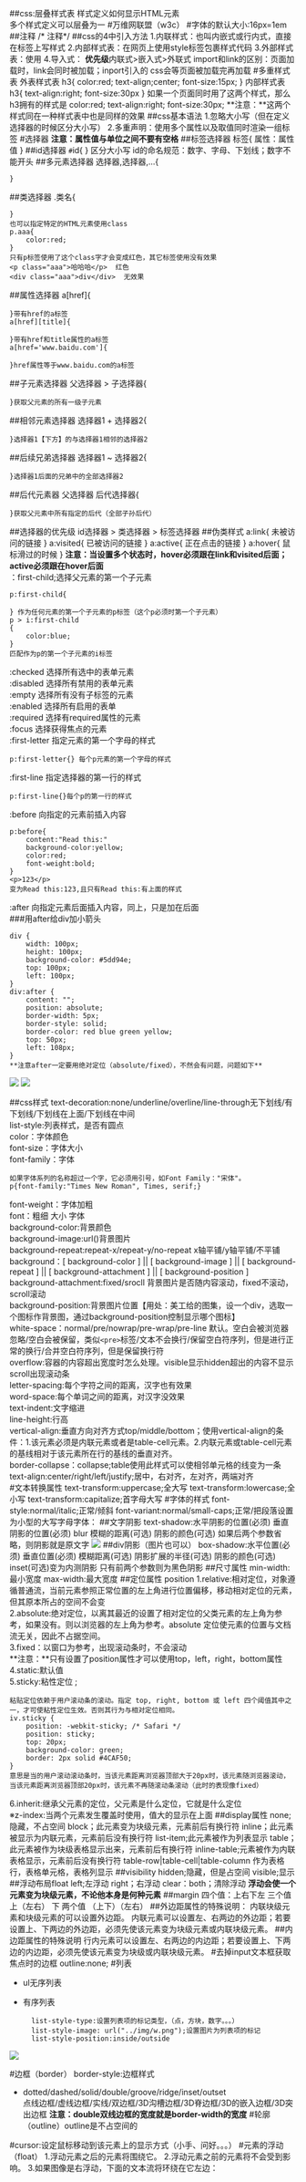 ##css:层叠样式表
样式定义如何显示HTML元素  
多个样式定义可以层叠为一
#万维网联盟（w3c）
#字体的默认大小:16px=1em
##注释
	/*  注释*/
##css的4中引入方法
	1.内联样式：也叫内嵌式或行内式，直接在标签上写样式
	2.内部样式表：在网页上使用style标签包裹样式代码
	3.外部样式表：使用<link href="。。.css" rel="stylesheet" type="text/css" />
	4.导入式：<style>@import url("。。.css")</style>
	**优先级**内联式>嵌入式>外联式
	import和link的区别：页面加载时，link会同时被加载；inport引入的 css会等页面被加载完再加载
#多重样式表
	外表样式表
	h3{
		color:red;
		text-align;center;
		font-size:15px;
	}
	内部样式表
	h3{
		text-align:right;
		font-size:30px
	}
	如果一个页面同时用了这两个样式，那么h3拥有的样式是
	color:red;
	text-align:right;
	font-size:30px;
	**注意：**这两个样式同在一种样式表中也是同样的效果
##css基本语法
	1.忽略大小写（但在定义选择器的时候区分大小写）
	2.多重声明：使用多个属性以及取值同时渲染一组标签
#选择器
**注意：属性值与单位之间不要有空格**
##标签选择器
	标签{
		属性：属性值
	}
##id选择器
	`#`id{
	}
	区分大小写
	id的命名规范：数字、字母、下划线；数字不能开头
##多元素选择器
	选择器,选择器,...{
	
	}
##类选择器
	.类名{
	
	}
	也可以指定特定的HTML元素使用class
	p.aaa{
		color:red;
	}
	只有p标签使用了这个class字才会变成红色，其它标签使用没有效果
	<p class="aaa">哈哈哈</p>  红色
	<div class="aaa">div</div>	无效果
##属性选择器
	a[href]{

	}带有href的a标签
	a[href][title]{
	
	}带有href和title属性的a标签
	a[href='www.baidu.com']{
	
	}href属性等于www.baidu.com的a标签
	
##子元素选择器
	父选择器 > 子选择器{
	
	}获取父元素的所有一级子元素
##相邻元素选择器
	选择器1 + 选择器2{

	}选择器1【下方】的与选择器1相邻的选择器2
##后续兄弟选择器
	选择器1 ~ 选择器2{
	
	}选择器1后面的兄弟中的全部选择器2
##后代元素器
	父选择器 后代选择器{
	
	}获取父元素中所有指定的后代（全部子孙后代）

##选择器的优先级
	id选择器 > 类选择器 > 标签选择器
##伪类样式
	a:link{
		未被访问的链接
	}
	a:visited{
		已被访问的链接
	}
	a:active{
		正在点击的链接
	}
	a:hover{
		鼠标滑过的时候
	}
**注意：当设置多个状态时，hover必须跟在link和visited后面；active必须跟在hover后面**  
：first-child;选择父元素的第一个子元素
	  
	p:first-child{
		
	} 作为任何元素的第一个子元素的p标签（这个p必须时第一个子元素）
	p > i:first-child
	{
	    color:blue;
	}
	匹配作为p的第一个子元素的i标签
:checked 选择所有选中的表单元素  
:disabled 选择所有禁用的表单元素  
:empty 选择所有没有子标签的元素  
:enabled 选择所有启用的表单  
:required 选择有required属性的元素  
:focus 选择获得焦点的元素  
:first-letter 指定元素的第一个字母的样式  
	
	p:first-letter{} 每个p元素的第一个字母的样式  
:first-line  指定选择器的第一行的样式	

	p:first-line{}每个p的第一行的样式
:before 向指定的元素前插入内容
	
	p:before{
		content:"Read this:"	
		background-color:yellow;
		color:red;
		font-weight:bold;
	}
	<p>123</p>
	变为Read this:123,且只有Read this:有上面的样式

:after 向指定元素后面插入内容，同上，只是加在后面  
###用after给div加小箭头

	div {
        width: 100px;
        height: 100px;
        background-color: #5dd94e;
        top: 100px;
        left: 100px;
    }
    div:after {
        content: "";
        position: absolute;
        border-width: 5px;
        border-style: solid;
        border-color: red blue green yellow;
        top: 50px;
        left: 108px;
    }
	**注意after一定要用绝对定位（absolute/fixed），不然会有问题，问题如下**
![](https://i.imgur.com/rVNAem2.png)
![](https://i.imgur.com/77N214k.png)

##css样式
text-decoration:none/underline/overline/line-through无下划线/有下划线/下划线在上面/下划线在中间  
list-style:列表样式，是否有圆点  
color：字体颜色  
font-size：字体大小  
font-family：字体  
		
	如果字体系列的名称超过一个字，它必须用引号，如Font Family："宋体"。
	p{font-family:"Times New Roman", Times, serif;}
font-weight：字体加粗  
font：粗细 大小 字体  	
background-color:背景颜色  
background-image:url()背景图片  
background-repeat:repeat-x/repeat-y/no-repeat x轴平铺/y轴平铺/不平铺   
background：[ background-color ] || [ background-image ] || [ background-repeat ] || [ background-attachment ] || [ background-position ]  
background-attachment:fixed/srocll 背景图片是否随内容滚动，fixed不滚动，scroll滚动  
background-position:背景图片位置【用处：美工给的图集，设一个div，选取一个图标作背景图，通过background-position控制显示哪个图标】  
white-space：normal/pre/nowrap/pre-wrap/pre-line 默认。空白会被浏览器忽略/空白会被保留，类似`<pre>`标签/文本不会换行/保留空白符序列，但是进行正常的换行/合并空白符序列，但是保留换行符  
overflow:容器的内容超出宽度时怎么处理。visible显示hidden超出的内容不显示scroll出现滚动条  
letter-spacing:每个字符之间的距离，汉字也有效果  
word-space:每个单词之间的距离，对汉字没效果  
text-indent:文字缩进  
line-height:行高  
vertical-align:垂直方向对齐方式top/middle/bottom；使用vertical-align的条件：1.该元素必须是内联元素或者是table-cell元素。2.内联元素或table-cell元素的基线相对于该元素所在行的基线的垂直对齐。  
border-collapse：collapse;table使用此样式可以使相邻单元格的线变为一条  
text-align:center/right/left/justify;居中，右对齐，左对齐，两端对齐  
#文本转换属性
	text-transform:uppercase;全大写
	text-transform:lowercase;全小写
	text-transform:capitalize;首字母大写
#字体的样式
	font-style:normal/italic;正常/倾斜
	font-variant:normal/small-caps;正常/把段落设置为小型的大写字母字体：
##文字阴影
	text-shadow:水平阴影的位置(必须) 垂直阴影的位置(必须)  blur 模糊的距离(可选)  阴影的颜色(可选)
	如果后两个参数省略，则阴影就是原文字
![](https://i.imgur.com/zuQfWLo.png)
##div阴影（图片也可以）
	box-shadow:水平位置(必须)  垂直位置(必须) 模糊距离(可选)  阴影扩展的半径(可选)  阴影的颜色(可选)  inset(可选)变为内测阴影
	只有前两个参数则为黑色阴影
##尺寸属性
	min-width:最小宽度
	max-width:最大宽度
##定位属性 position
1.relative:相对定位，对象遵循普通流，当前元素参照正常位置的左上角进行位置偏移，移动相对定位的元素，但其原本所占的空间不会变  
2.absolute:绝对定位，以离其最近的设置了相对定位的父类元素的左上角为参考，如果没有。则以浏览器的左上角为参考。absolute 定位使元素的位置与文档流无关，因此不占据空间。  
3.fixed：以窗口为参考，出现滚动条时，不会滚动  
**注意：**只有设置了position属性才可以使用top，left，right，bottom属性  
4.static:默认值  
5.sticky:粘性定位 ;
	
	粘贴定位依赖于用户滚动条的滚动。指定 top, right, bottom 或 left 四个阈值其中之一，才可使粘性定位生效。否则其行为与相对定位相同。
	iv.sticky {
	    position: -webkit-sticky; /* Safari */
	    position: sticky;
	    top: 20px;
	    background-color: green;
	    border: 2px solid #4CAF50;
	} 
	意思是当的用户滚动滚动条时，当该元素距离浏览器顶部大于20px时，该元素随浏览器滚动，当该元素距离浏览器顶部20px时，该元素不再随滚动条滚动（此时的表现像fixed）
6.inherit:继承父元素的定位，父元素是什么定位，它就是什么定位  
※z-index:当两个元素发生覆盖时使用，值大的显示在上面
##display属性
	none;隐藏，不占空间
	block；此元素变为块级元素，元素前后有换行符
	inline；此元素被显示为内联元素，元素前后没有换行符
	list-item;此元素被作为列表显示
	table；此元素被作为块级表格显示出来，元素前后有换行符
	inline-table;元素被作为内联表格显示，元素前后没有换行符
	table-row|table-cell|table-column  作为表格行，表格单元格，表格列显示
##visibility
	hidden;隐藏，但是占空间
	visible;显示
##浮动布局float
	left;左浮动
	right；右浮动
	clear：both；清除浮动
**浮动会使一个元素变为块级元素，不论他本身是何种元素**
##margin
	四个值：上右下左
	三个值 上（左右） 下
	两个值   （上下）（左右）
##外边距属性的特殊说明：
内联块级元素和块级元素的可以设置外边距。
内联元素可以设置左、右两边的外边距；若要设置上、下两边的外边距，必须先使该元素变为块级元素或内联块级元素。
##内边距属性的特殊说明
	行内元素可以设置左、右两边的内边距；若要设置上、下两边的内边距，必须先使该元素变为块级或内联块级元素。
#去掉input文本框获取焦点时的边框
	outline:none;
#列表

- ul无序列表
- 有序列表

		list-style-type:设置列表项的标记类型，（点，方块，数字。。。）
		list-style-image: url("../img/w.png");设置图片为列表项的标记
		list-style-position:inside/outside
![](https://i.imgur.com/WIeDsM1.png)

#边框（border）
border-style:边框样式  

- dotted/dashed/solid/double/groove/ridge/inset/outset  
点线边框/虚线边框/实线/双边框/3D沟槽边框/3D脊边框/3D的嵌入边框/3D突出边框
**注意：double双线边框的宽度就是border-width的宽度**
#轮廓（outline）outline是不占空间的

#cursor:设定鼠标移动到该元素上的显示方式（小手、问好。。。）
#元素的浮动（float）
	1.浮动元素之后的元素将围绕它。
	2.浮动元素之前的元素将不会受到影响。
	3.如果图像是右浮动，下面的文本流将环绕在它左边：
	

